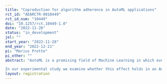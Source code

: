 ```yaml
---
title: "Coproduction for algorithm adherence in AutoML applications"
rct_id: "AEARCTR-0010449"
rct_id_num: "10449"
doi: "10.1257/rct.10449-1.0"
date: "2022-11-26"
status: "in_development"
jel: ""
start_year: "2022-11-28"
end_year: "2022-12-21"
pi: "Marius Protte"
pi_other: ""
abstract: "AutoML is a promising field of Machine Learning in which even non-experts can participate in the advantages of data science and, for instance, benefit from predictions of algorithms. However, non-experts cannot necessarily evaluate the benefits of AutoML predictions and, hence, decide against those predictions and rather trust in their own expertise of their field even if it is not rational to do so (i.e., algorithm aversion; Burton et al. 2020, Jussupow et al. 2020). For instance, an engineer who is responsible for the maintenance of a production unit and worked at the machine for several years, determines the timing of maintenance based on his experience no matter what a recently installed maintenance artificial intelligence (AI) predicts. As AI is more efficient for many tasks, we investigate how to foster trust of domain experts in AI technologies. Coproduction (i.e., the engagement of customers in the production process) has shown the strived effects in the provision of services as well as classic production set-ups. There is also evidence, that algorithm aversion decreases when users can modify these algorithms (Dietvorst et al. 2018) 
In our experimental study we examine whether this effect holds in an AutoML set-up. We create an environment, in which subjects act as engineers and are confronted with an AI that helps to predict malfunctions of their machine. We implement two groups (i.e., baseline group and coproduction group) and compare between those groups whether coproduction indeed fosters trust of the subjects resulting in decisions that are more conform with the AI predictions."
layout: registration
---
```


